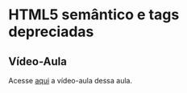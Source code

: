 # HTML5 semântico e tags depreciadas

## Vídeo-Aula
Acesse [aqui](https://drive.google.com/file/d/1Sn1qItv4QwuTheJBNpdUtNuqOwlYX3Ci/view?usp=drive_link) a vídeo-aula dessa aula.



